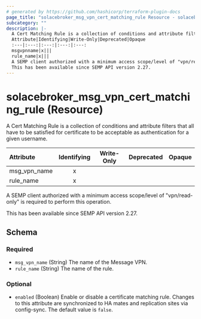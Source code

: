 ```yaml
---
# generated by https://github.com/hashicorp/terraform-plugin-docs
page_title: "solacebroker_msg_vpn_cert_matching_rule Resource - solacebroker"
subcategory: ""
description: |-
  A Cert Matching Rule is a collection of conditions and attribute filters that all have to be satisfied for certificate to be acceptable as authentication for a given username.
  Attribute|Identifying|Write-Only|Deprecated|Opaque
  :---|:---:|:---:|:---:|:---:
  msgvpnname|x|||
  rule_name|x|||
  A SEMP client authorized with a minimum access scope/level of "vpn/read-only" is required to perform this operation.
  This has been available since SEMP API version 2.27.
---
```


# solacebroker_msg_vpn_cert_matching_rule (Resource)

A Cert Matching Rule is a collection of conditions and attribute filters that all have to be satisfied for certificate to be acceptable as authentication for a given username.


Attribute|Identifying|Write-Only|Deprecated|Opaque
:---|:---:|:---:|:---:|:---:
msg_vpn_name|x|||
rule_name|x|||



A SEMP client authorized with a minimum access scope/level of "vpn/read-only" is required to perform this operation.

This has been available since SEMP API version 2.27.



<!-- schema generated by tfplugindocs -->
## Schema

### Required

- `msg_vpn_name` (String) The name of the Message VPN.
- `rule_name` (String) The name of the rule.

### Optional

- `enabled` (Boolean) Enable or disable a certificate matching rule. Changes to this attribute are synchronized to HA mates and replication sites via config-sync. The default value is `false`.
